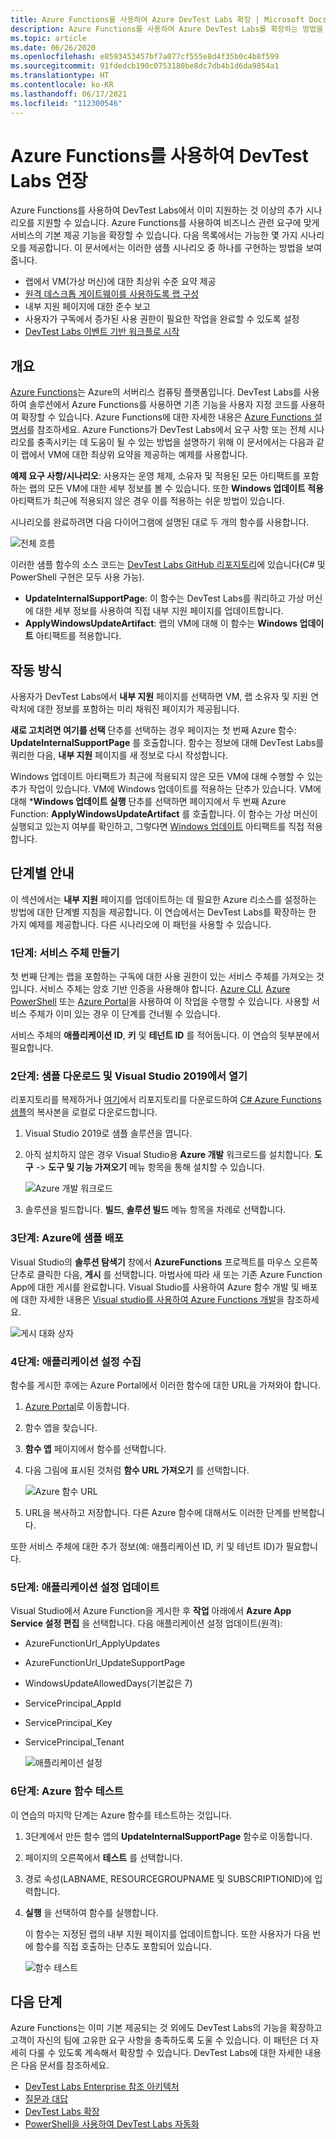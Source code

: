 ```yaml
---
title: Azure Functions를 사용하여 Azure DevTest Labs 확장 | Microsoft Docs
description: Azure Functions를 사용하여 Azure DevTest Labs를 확장하는 방법을 알아봅니다.
ms.topic: article
ms.date: 06/26/2020
ms.openlocfilehash: e8593453457bf7a077cf555e8d4f35b0c4b8f599
ms.sourcegitcommit: 91fdedcb190c0753180be8dc7db4b1d6da9854a1
ms.translationtype: HT
ms.contentlocale: ko-KR
ms.lasthandoff: 06/17/2021
ms.locfileid: "112300546"
---
```

# <a name="use-azure-functions-to-extend-devtest-labs"></a>Azure Functions를 사용하여 DevTest Labs 연장
Azure Functions를 사용하여 DevTest Labs에서 이미 지원하는 것 이상의 추가 시나리오를 지원할 수 있습니다. Azure Functions를 사용하여 비즈니스 관련 요구에 맞게 서비스의 기본 제공 기능을 확장할 수 있습니다. 다음 목록에서는 가능한 몇 가지 시나리오를 제공합니다. 이 문서에서는 이러한 샘플 시나리오 중 하나를 구현하는 방법을 보여 줍니다.

- 랩에서 VM(가상 머신)에 대한 최상위 수준 요약 제공
- [원격 데스크톱 게이트웨이를 사용하도록 랩 구성](configure-lab-remote-desktop-gateway.md)
- 내부 지원 페이지에 대한 준수 보고
- 사용자가 구독에서 증가된 사용 권한이 필요한 작업을 완료할 수 있도록 설정
- [DevTest Labs 이벤트 기반 워크플로 시작](https://github.com/RogerBestMsft/DTL-SecureArtifactData)

## <a name="overview"></a>개요
[Azure Functions](../azure-functions/functions-overview.md)는 Azure의 서버리스 컴퓨팅 플랫폼입니다. DevTest Labs를 사용하여 솔루션에서 Azure Functions를 사용하면 기존 기능을 사용자 지정 코드를 사용하여 확장할 수 있습니다. Azure Functions에 대한 자세한 내용은 [Azure Functions 설명서](../azure-functions/functions-overview.md)를 참조하세요. Azure Functions가 DevTest Labs에서 요구 사항 또는 전체 시나리오를 충족시키는 데 도움이 될 수 있는 방법을 설명하기 위해 이 문서에서는 다음과 같이 랩에서 VM에 대한 최상위 요약을 제공하는 예제를 사용합니다.

**예제 요구 사항/시나리오**: 사용자는 운영 체제, 소유자 및 적용된 모든 아티팩트를 포함하는 랩의 모든 VM에 대한 세부 정보를 볼 수 있습니다.  또한 **Windows 업데이트 적용** 아티팩트가 최근에 적용되지 않은 경우 이를 적용하는 쉬운 방법이 있습니다.

시나리오를 완료하려면 다음 다이어그램에 설명된 대로 두 개의 함수를 사용합니다.  

![전체 흐름](./media/extend-devtest-labs-azure-functions/flow.png)

이러한 샘플 함수의 소스 코드는 [DevTest Labs GitHub 리포지토리](https://github.com/Azure/azure-devtestlab/tree/master/samples/DevTestLabs/AzureFunctions)에 있습니다(C# 및 PowerShell 구현은 모두 사용 가능).

- **UpdateInternalSupportPage**: 이 함수는 DevTest Labs를 쿼리하고 가상 머신에 대한 세부 정보를 사용하여 직접 내부 지원 페이지를 업데이트합니다.
- **ApplyWindowsUpdateArtifact**: 랩의 VM에 대해 이 함수는 **Windows 업데이트** 아티팩트를 적용합니다.

## <a name="how-it-works"></a>작동 방식
사용자가 DevTest Labs에서 **내부 지원** 페이지를 선택하면 VM, 랩 소유자 및 지원 연락처에 대한 정보를 포함하는 미리 채워진 페이지가 제공됩니다.  

**새로 고치려면 여기를 선택** 단추를 선택하는 경우 페이지는 첫 번째 Azure 함수: **UpdateInternalSupportPage** 를 호출합니다. 함수는 정보에 대해 DevTest Labs를 쿼리한 다음, **내부 지원** 페이지를 새 정보로 다시 작성합니다.

Windows 업데이트 아티팩트가 최근에 적용되지 않은 모든 VM에 대해 수행할 수 있는 추가 작업이 있습니다. VM에 Windows 업데이트를 적용하는 단추가 있습니다. VM에 대해 ***Windows 업데이트 실행** 단추를 선택하면 페이지에서 두 번째 Azure Function: **ApplyWindowsUpdateArtifact** 를 호출합니다. 이 함수는 가상 머신이 실행되고 있는지 여부를 확인하고, 그렇다면 [Windows 업데이트](https://github.com/Azure/azure-devtestlab/tree/master/Artifacts/windows-install-windows-updates) 아티팩트를 직접 적용합니다.

## <a name="step-by-step-walkthrough"></a>단계별 안내
이 섹션에서는 **내부 지원** 페이지를 업데이트하는 데 필요한 Azure 리소스를 설정하는 방법에 대한 단계별 지침을 제공합니다. 이 연습에서는 DevTest Labs를 확장하는 한 가지 예제를 제공합니다. 다른 시나리오에 이 패턴을 사용할 수 있습니다.

### <a name="step-1-create-a-service-principal"></a>1단계: 서비스 주체 만들기 
첫 번째 단계는 랩을 포함하는 구독에 대한 사용 권한이 있는 서비스 주체를 가져오는 것입니다. 서비스 주체는 암호 기반 인증을 사용해야 합니다. [Azure CLI](/cli/azure/create-an-azure-service-principal-azure-cli), [Azure PowerShell](/powershell/azure/create-azure-service-principal-azureps) 또는 [Azure Portal](../active-directory/develop/howto-create-service-principal-portal.md)을 사용하여 이 작업을 수행할 수 있습니다. 사용할 서비스 주체가 이미 있는 경우 이 단계를 건너뛸 수 있습니다.

서비스 주체의 **애플리케이션 ID**, **키** 및 **테넌트 ID** 를 적어둡니다. 이 연습의 뒷부분에서 필요합니다. 

### <a name="step-2-download-the-sample-and-open-in-visual-studio-2019"></a>2단계: 샘플 다운로드 및 Visual Studio 2019에서 열기
리포지토리를 복제하거나 [여기](https://github.com/Azure/azure-devtestlab/archive/master.zip)에서 리포지토리를 다운로드하여 [C# Azure Functions 샘플](https://github.com/Azure/azure-devtestlab/tree/master/samples/DevTestLabs/AzureFunctions/CSharp)의 복사본을 로컬로 다운로드합니다.  

1. Visual Studio 2019로 샘플 솔루션을 엽니다.  
1. 아직 설치하지 않은 경우 Visual Studio용 **Azure 개발** 워크로드를 설치합니다. **도구** -> **도구 및 기능 가져오기** 메뉴 항목을 통해 설치할 수 있습니다.

    ![Azure 개발 워크로드](./media/extend-devtest-labs-azure-functions/azure-development-workload-vs.png)
1. 솔루션을 빌드합니다. **빌드**, **솔루션 빌드** 메뉴 항목을 차례로 선택합니다.

### <a name="step-3-deploy-the-sample-to-azure"></a>3단계: Azure에 샘플 배포
Visual Studio의 **솔루션 탐색기** 창에서 **AzureFunctions** 프로젝트를 마우스 오른쪽 단추로 클릭한 다음, **게시** 를 선택합니다. 마법사에 따라 새 또는 기존 Azure Function App에 대한 게시를 완료합니다. Visual Studio를 사용하여 Azure 함수 개발 및 배포에 대한 자세한 내용은 [Visual studio를 사용하여 Azure Functions 개발](../azure-functions/functions-develop-vs.md)을 참조하세요.

![게시 대화 상자](./media/extend-devtest-labs-azure-functions/publish-dialog.png)


### <a name="step-4--gather-application-settings"></a>4단계: 애플리케이션 설정 수집
함수를 게시한 후에는 Azure Portal에서 이러한 함수에 대한 URL을 가져와야 합니다. 

1. [Azure Portal](https://portal.azure.com)로 이동합니다. 
1. 함수 앱을 찾습니다.
1. **함수 앱** 페이지에서 함수를 선택합니다. 
1. 다음 그림에 표시된 것처럼 **함수 URL 가져오기** 를 선택합니다. 

    ![Azure 함수 URL](./media/extend-devtest-labs-azure-functions/function-url.png)
4. URL을 복사하고 저장합니다. 다른 Azure 함수에 대해서도 이러한 단계를 반복합니다. 

또한 서비스 주체에 대한 추가 정보(예: 애플리케이션 ID, 키 및 테넌트 ID)가 필요합니다.


### <a name="step-5--update-application-settings"></a>5단계: 애플리케이션 설정 업데이트
Visual Studio에서 Azure Function을 게시한 후 **작업** 아래에서 **Azure App Service 설정 편집** 을 선택합니다. 다음 애플리케이션 설정 업데이트(원격):

- AzureFunctionUrl_ApplyUpdates
- AzureFunctionUrl_UpdateSupportPage
- WindowsUpdateAllowedDays(기본값은 7)
- ServicePrincipal_AppId
- ServicePrincipal_Key
- ServicePrincipal_Tenant

    ![애플리케이션 설정](./media/extend-devtest-labs-azure-functions/application-settings.png)

### <a name="step-6-test-the-azure-function"></a>6단계: Azure 함수 테스트
이 연습의 마지막 단계는 Azure 함수를 테스트하는 것입니다.  

1. 3단계에서 만든 함수 앱의 **UpdateInternalSupportPage** 함수로 이동합니다. 
1. 페이지의 오른쪽에서 **테스트** 를 선택합니다. 
1. 경로 속성(LABNAME, RESOURCEGROUPNAME 및 SUBSCRIPTIONID)에 입력합니다.
1. **실행** 을 선택하여 함수를 실행합니다.  

    이 함수는 지정된 랩의 내부 지원 페이지를 업데이트합니다. 또한 사용자가 다음 번에 함수를 직접 호출하는 단추도 포함되어 있습니다.

    ![함수 테스트](./media/extend-devtest-labs-azure-functions/test-function.png)

## <a name="next-steps"></a>다음 단계
Azure Functions는 이미 기본 제공되는 것 외에도 DevTest Labs의 기능을 확장하고 고객이 자신의 팀에 고유한 요구 사항을 충족하도록 도울 수 있습니다. 이 패턴은 더 자세히 다룰 수 있도록 계속해서 확장할 수 있습니다.  DevTest Labs에 대한 자세한 내용은 다음 문서를 참조하세요. 

- [DevTest Labs Enterprise 참조 아키텍처](devtest-lab-reference-architecture.md)
- [질문과 대답](devtest-lab-faq.yml)
- [DevTest Labs 확장](devtest-lab-guidance-scale.md)
- [PowerShell을 사용하여 DevTest Labs 자동화](https://github.com/Azure/azure-devtestlab/tree/master/samples/DevTestLabs/Modules/Library/Tests)








